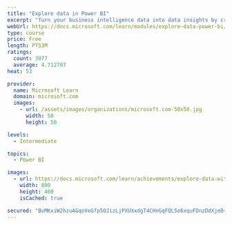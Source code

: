 ```yaml
---
title: "Explore data in Power BI"
excerpt: "Turn your business intelligence data into data insights by creating and configuring Power BI dashboards."
webUrl: https://docs.microsoft.com/learn/modules/explore-data-power-bi/
type: course
price: Free
length: PT53M
ratings:
  count: 3077
  average: 4.712707
heat: 53

provider:
  name: Microsoft Learn
  domain: microsoft.com
  images:
    - url: /assets/images/organizations/microsoft.com-50x50.jpg
      width: 50
      height: 50

levels:
  - Intermediate

topics:
  - Power BI

images:
  - url: https://docs.microsoft.com/learn/achievements/explore-data-with-power-bi-desktop-social.png
    width: 800
    height: 400
    isCached: true

secured: "BvMKxiW2hzuAGqoVeGfp5OJizLjPXUXxdgT4CHnGqFQL5o6xquFDnzDdXjeD+Ckg/iCBXoN607xIZv0Jkm3y0f3/58e5GjRnDi674yQ5DpRUIPW+bUmWa6LrqKtZ41jFXfDHMhXpGm963joy9TwqatR4lFB166MMab7GH40DNlod9+/zZxpwi0Yqnz617kbvrbkbOW2kfiRB/kPzQuUgZIJiFe4x83YavT4ON+Jn30gi5vFSeMD3AJYTEKp9Njki5LE5cJWT7VotP4tpsQ8fgfrdDBuRPPU7UuiGmwf3mLAbsC1CH4XCqrmdvwspaUWSgMtOuoeNt1+8iin/AnqMnz4PpZQhu1am/A6LR817anoSVHvXkzBsV+DZR27ZB/D11+tPqA7rFXH99Cpc66NqijNvF2QlPo1vf2y//viu1aE=;4zS1UqX+CVoJiX11Acd+Nw=="
---
```


